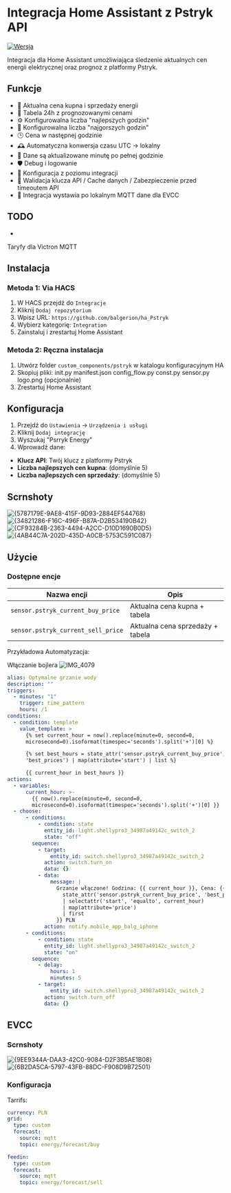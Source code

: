 # Integracja Home Assistant z Pstryk API

[![Wersja](https://img.shields.io/badge/wersja-1.5.0-blue)](https://github.com/balgerion/ha_Pstryk/)

Integracja dla Home Assistant umożliwiająca śledzenie aktualnych cen energii elektrycznej oraz prognoz z platformy Pstryk.

## Funkcje  
- 🔌 Aktualna cena kupna i sprzedaży energii  
- 📅 Tabela 24h z prognozowanymi cenami  
- ⚙️ Konfigurowalna liczba "najlepszych godzin"  
- 🔻 Konfigurowalna liczba "najgorszych godzin"  
- 🕒 Cena w następnej godzinie  
- 🕰️ Automatyczna konwersja czasu UTC → lokalny  
- 🔄 Dane są aktualizowane minutę po pełnej godzinie  
- 🛡️ Debug i logowanie  
- 🧩 Konfiguracja z poziomu integracji  
- 🔑 Walidacja klucza API / Cache danych / Zabezpieczenie przed timeoutem API  
- 📡 Integracja wystawia po lokalnym MQTT dane dla EVCC  


## TODO
-
Taryfy dla Victron MQTT 
## Instalacja

### Metoda 1: Via HACS
1. W HACS przejdź do `Integracje`
2. Kliknij `Dodaj repozytorium`
3. Wpisz URL: `https://github.com/balgerion/ha_Pstryk`
4. Wybierz kategorię: `Integration`
5. Zainstaluj i zrestartuj Home Assistant

### Metoda 2: Ręczna instalacja
1. Utwórz folder `custom_components/pstryk` w katalogu konfiguracyjnym HA
2. Skopiuj pliki:
init.py
manifest.json
config_flow.py
const.py
sensor.py
logo.png (opcjonalnie)
3. Zrestartuj Home Assistant

## Konfiguracja
1. Przejdź do `Ustawienia` → `Urządzenia i usługi`
2. Kliknij `Dodaj integrację`
3. Wyszukaj "Psrryk Energy"
4. Wprowadź dane:
- **Klucz API**: Twój klucz z platformy Pstryk
- **Liczba najlepszych cen kupna**: (domyślnie 5)
- **Liczba najlepszych cen sprzedaży**: (domyślnie 5)

## Scrnshoty

![{5787179E-9AE8-415F-9D93-2884EF544768}](https://github.com/user-attachments/assets/3fdea007-8c43-40a0-a188-455dca9b805a)
![{34821286-F16C-496F-B87A-D2B534190B42}](https://github.com/user-attachments/assets/9fe65b19-dd5b-4d4f-bf0e-6980e41fb1f0)
![{CF93284B-2363-4494-A2CC-D10D1690B0D5}](https://github.com/user-attachments/assets/0665485a-3487-4b7f-9785-10846bbf3733)
![{4AB44C7A-202D-435D-A0CB-5753C591C087}](https://github.com/user-attachments/assets/e9a703d7-f7b5-4ea6-b497-b47be0226130)




## Użycie
### Dostępne encje
| Nazwa encji                          | Opis                          |
|--------------------------------------|-------------------------------|
| `sensor.pstryk_current_buy_price`    | Aktualna cena kupna + tabela           |
| `sensor.pstryk_current_sell_price`   | Aktualna cena sprzedaży   + tabela     |


Przykładowa Automatyzacja:

Włączanie bojlera
![IMG_4079](https://github.com/user-attachments/assets/ccdfd05c-3b38-4af5-a8db-36fe7fd645ee)

```yaml
alias: Optymalne grzanie wody
description: ""
triggers:
  - minutes: "1"
    trigger: time_pattern
    hours: /1
conditions:
  - condition: template
    value_template: >
      {% set current_hour = now().replace(minute=0, second=0,
      microsecond=0).isoformat(timespec='seconds').split('+')[0] %}

      {% set best_hours = state_attr('sensor.pstryk_current_buy_price',
      'best_prices') | map(attribute='start') | list %}

      {{ current_hour in best_hours }}
actions:
  - variables:
      current_hour: >-
        {{ now().replace(minute=0, second=0,
        microsecond=0).isoformat(timespec='seconds').split('+')[0] }}
  - choose:
      - conditions:
          - condition: state
            entity_id: light.shellypro3_34987a49142c_switch_2
            state: "off"
        sequence:
          - target:
              entity_id: switch.shellypro3_34987a49142c_switch_2
            action: switch.turn_on
            data: {}
          - data:
              message: |
                Grzanie włączone! Godzina: {{ current_hour }}, Cena: {{
                  state_attr('sensor.pstryk_current_buy_price', 'best_prices')
                  | selectattr('start', 'equalto', current_hour)
                  | map(attribute='price')
                  | first
                }} PLN
            action: notify.mobile_app_balg_iphone
      - conditions:
          - condition: state
            entity_id: light.shellypro3_34987a49142c_switch_2
            state: "on"
        sequence:
          - delay:
              hours: 1
              minutes: 5
          - target:
              entity_id: switch.shellypro3_34987a49142c_switch_2
            action: switch.turn_off
            data: {}


```

## EVCC

### Scrnshoty

![{9EE9344A-DAA3-42C0-9084-D2F3B5AE1B08}](https://github.com/user-attachments/assets/1812343e-3fa7-4e44-9205-f8f0c524f771)
![{6B2DA5CA-5797-43FB-88DC-F908D9B72501}](https://github.com/user-attachments/assets/0a4a6e46-8b49-4a6b-8676-3e57bf272bf8)


### Konfiguracja

Tarrifs:
```yaml
currency: PLN
grid:
  type: custom
  forecast:
    source: mqtt
    topic: energy/forecast/buy

feedin:
  type: custom
  forecast:
    source: mqtt
    topic: energy/forecast/sell
```
